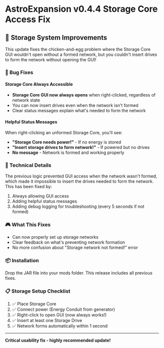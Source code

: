 # AstroExpansion v0.4.4 Storage Core Access Fix

## 🔧 Storage System Improvements

This update fixes the chicken-and-egg problem where the Storage Core GUI wouldn't open without a formed network, but you couldn't insert drives to form the network without opening the GUI!

### 🐛 Bug Fixes

#### Storage Core Always Accessible
- **Storage Core GUI now always opens** when right-clicked, regardless of network state
- You can now insert drives even when the network isn't formed
- Clear status messages explain what's needed to form the network

#### Helpful Status Messages
When right-clicking an unformed Storage Core, you'll see:
- **"Storage Core needs power!"** - If no energy is stored
- **"Insert storage drives to form network!"** - If powered but no drives
- **No message** - Network is formed and working properly

### 📝 Technical Details

The previous logic prevented GUI access when the network wasn't formed, which made it impossible to insert the drives needed to form the network. This has been fixed by:
1. Always allowing GUI access
2. Adding helpful status messages
3. Adding debug logging for troubleshooting (every 5 seconds if not formed)

### 🎮 What This Fixes
- Can now properly set up storage networks
- Clear feedback on what's preventing network formation
- No more confusion about "Storage network not formed!" error

### 📦 Installation
Drop the JAR file into your mods folder. This release includes all previous fixes.

### 📋 Storage Setup Checklist
1. ✅ Place Storage Core
2. ✅ Connect power (Energy Conduit from generator)
3. ✅ Right-click to open GUI (now always works!)
4. ✅ Insert at least one Storage Drive
5. ✅ Network forms automatically within 1 second

---

**Critical usability fix - highly recommended update!**